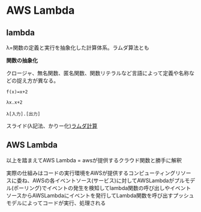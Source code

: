 # AWS Lambda

## lambda
λ=関数の定義と実行を抽象化した計算体系。ラムダ算法とも

**関数の抽象化**

クロージャ、無名関数、匿名関数、関数リテラルなど言語によって定義や名称などの捉え方が異なる。

```
f(x)=x+2

λx.x+2

λ[入力].[出力]
```

スライド(λ記法、かりー化)[ラムダ計算](http://www.slideshare.net/_yingtai/lambda-guide "ラムダ計算")

## AWS Lambda

以上を踏まえてAWS Lambda = awsが提供するクラウド関数と勝手に解釈

実際の仕組みはコードの実行環境をAWSが提供するコンピューティングリソースに委ね、AWSの各イベントソース(サービス)に対してAWSLambdaがプルモデル(ポーリング)でイベントの発生を検知してlambda関数の呼び出しやイベントソースからAWSLambdaにイベントを発行してLambda関数を呼び出すプッシュモデルによってコードが実行、処理される
